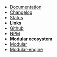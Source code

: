 -   [Documentation](guide "Modular-ui-components - documentation")
-   [Changelog](changelog "Modular-ui-components - changelog")
-   [Status](status "Modular-ui-components - Status")
-   **Links**
-   [Github](https://github.com/cianciarusocataldo/modular-ui-components)
-   [NPM](https://www.npmjs.com/package/@cianciarusocataldo/modular-ui-components)
-   **Modular ecosystem**
-   [Modular](https://github.com/cianciarusocataldo/modular-components)
-   [Modular-engine](https://github.com/cianciarusocataldo/modular-engine-components)
